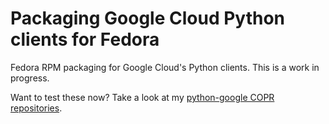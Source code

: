 # Packaging Google Cloud Python clients for Fedora

Fedora RPM packaging for Google Cloud's Python clients. This is a work in
progress.

Want to test these now? Take a look at my [python-google COPR repositories].

[python-google COPR repositories]: https://copr.fedorainfracloud.org/coprs/mhayden/python-google-cloud/
